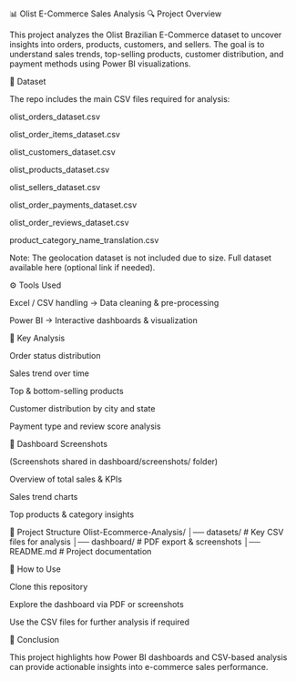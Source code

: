 📊 Olist E-Commerce Sales Analysis
🔍 Project Overview

This project analyzes the Olist Brazilian E-Commerce dataset to uncover insights into orders, products, customers, and sellers. The goal is to understand sales trends, top-selling products, customer distribution, and payment methods using Power BI visualizations.

📂 Dataset

The repo includes the main CSV files required for analysis:

olist_orders_dataset.csv

olist_order_items_dataset.csv

olist_customers_dataset.csv

olist_products_dataset.csv

olist_sellers_dataset.csv

olist_order_payments_dataset.csv

olist_order_reviews_dataset.csv

product_category_name_translation.csv

Note: The geolocation dataset is not included due to size. Full dataset available here
 (optional link if needed).

⚙️ Tools Used

Excel / CSV handling → Data cleaning & pre-processing

Power BI → Interactive dashboards & visualization

📑 Key Analysis

Order status distribution

Sales trend over time

Top & bottom-selling products

Customer distribution by city and state

Payment type and review score analysis

📸 Dashboard Screenshots

(Screenshots shared in dashboard/screenshots/ folder)

Overview of total sales & KPIs

Sales trend charts

Top products & category insights

📂 Project Structure
Olist-Ecommerce-Analysis/
│── datasets/           # Key CSV files for analysis
│── dashboard/          # PDF export & screenshots
│── README.md           # Project documentation

🚀 How to Use

Clone this repository

Explore the dashboard via PDF or screenshots

Use the CSV files for further analysis if required

📌 Conclusion

This project highlights how Power BI dashboards and CSV-based analysis can provide actionable insights into e-commerce sales performance.
